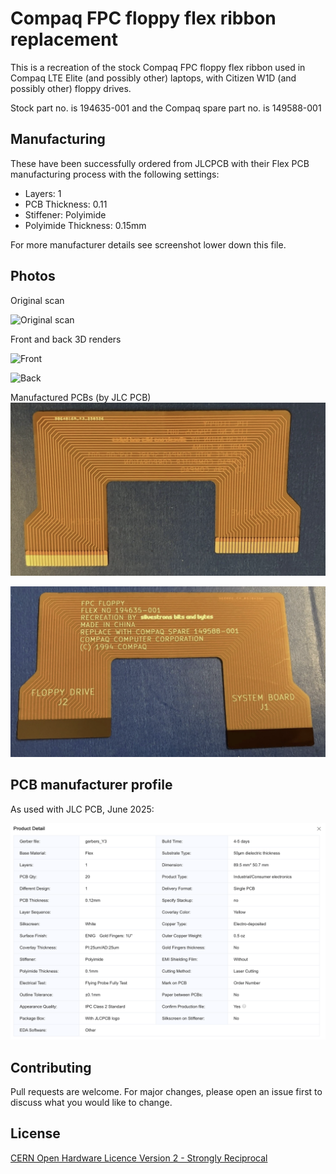 # Compaq FPC floppy flex ribbon replacement

This is a recreation of the stock Compaq FPC floppy flex ribbon used in Compaq LTE Elite (and possibly other) laptops, with Citizen W1D (and possibly other) floppy drives.

Stock part no. is 194635-001 and the Compaq spare part no. is 149588-001

## Manufacturing

These have been successfully ordered from JLCPCB with their Flex PCB manufacturing process with the following settings:
* Layers: 1
* PCB Thickness: 0.11
* Stiffener: Polyimide
* Polyimide Thickness: 0.15mm

For more manufacturer details see screenshot lower down this file.

## Photos

Original scan

![Original scan](scan.png)

Front and back 3D renders

![Front](front-3d.png)

![Back](back-3d.png)

Manufactured PCBs (by JLC PCB)
![Front](fpc-manufactured-front.png)

![Back](fpc-manufactured-back.png)

## PCB manufacturer profile
As used with JLC PCB, June 2025:

![PCB Paramters](JLC-PCB-details.png)


## Contributing

Pull requests are welcome. For major changes, please open an issue first
to discuss what you would like to change.

## License

[CERN Open Hardware Licence Version 2 - Strongly Reciprocal](https://choosealicense.com/licenses/cern-ohl-s-2.0/)
